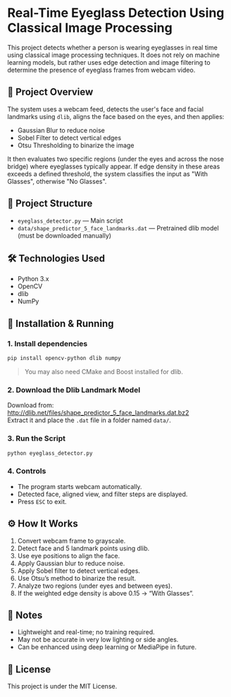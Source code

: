 # Real-Time Eyeglass Detection Using Classical Image Processing

This project detects whether a person is wearing eyeglasses in real time using classical image processing techniques. It does not rely on machine learning models, but rather uses edge detection and image filtering to determine the presence of eyeglass frames from webcam video.

## 🧠 Project Overview

The system uses a webcam feed, detects the user's face and facial landmarks using `dlib`, aligns the face based on the eyes, and then applies:
- Gaussian Blur to reduce noise
- Sobel Filter to detect vertical edges
- Otsu Thresholding to binarize the image

It then evaluates two specific regions (under the eyes and across the nose bridge) where eyeglasses typically appear. If edge density in these areas exceeds a defined threshold, the system classifies the input as "With Glasses", otherwise "No Glasses".

## 📁 Project Structure

- `eyeglass_detector.py` — Main script
- `data/shape_predictor_5_face_landmarks.dat` — Pretrained dlib model (must be downloaded manually)

## 🛠 Technologies Used

- Python 3.x
- OpenCV
- dlib
- NumPy

## 🚀 Installation & Running

### 1. Install dependencies

```bash
pip install opencv-python dlib numpy
```

> You may also need CMake and Boost installed for dlib.

### 2. Download the Dlib Landmark Model

Download from: http://dlib.net/files/shape_predictor_5_face_landmarks.dat.bz2  
Extract it and place the `.dat` file in a folder named `data/`.

### 3. Run the Script

```bash
python eyeglass_detector.py
```

### 4. Controls

- The program starts webcam automatically.
- Detected face, aligned view, and filter steps are displayed.
- Press `ESC` to exit.

## ⚙️ How It Works

1. Convert webcam frame to grayscale.
2. Detect face and 5 landmark points using dlib.
3. Use eye positions to align the face.
4. Apply Gaussian blur to reduce noise.
5. Apply Sobel filter to detect vertical edges.
6. Use Otsu’s method to binarize the result.
7. Analyze two regions (under eyes and between eyes).
8. If the weighted edge density is above 0.15 → “With Glasses”.

## 📌 Notes

- Lightweight and real-time; no training required.
- May not be accurate in very low lighting or side angles.
- Can be enhanced using deep learning or MediaPipe in future.

## 📄 License

This project is under the MIT License.
